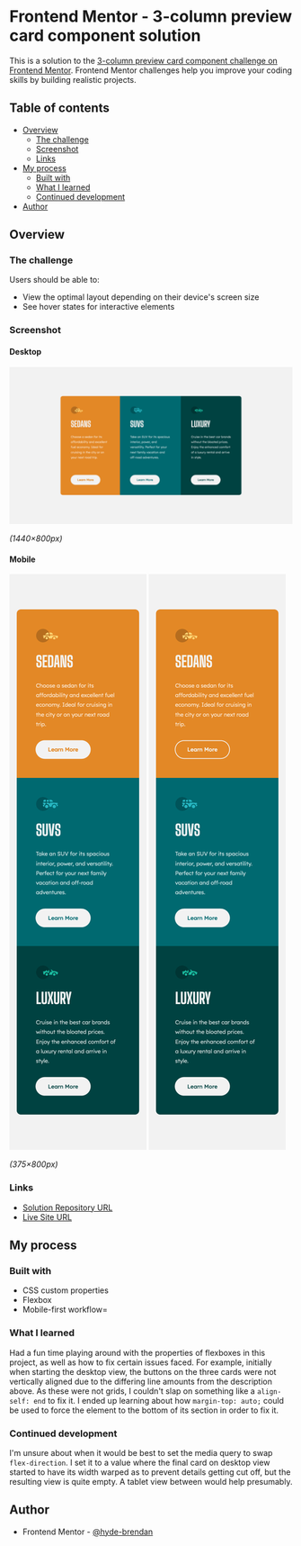 # Frontend Mentor - 3-column preview card component solution

This is a solution to the [3-column preview card component challenge on Frontend Mentor](https://www.frontendmentor.io/challenges/3column-preview-card-component-pH92eAR2-). Frontend Mentor challenges help you improve your coding skills by building realistic projects. 

## Table of contents

- [Overview](#overview)
  - [The challenge](#the-challenge)
  - [Screenshot](#screenshot)
  - [Links](#links)
- [My process](#my-process)
  - [Built with](#built-with)
  - [What I learned](#what-i-learned)
  - [Continued development](#continued-development)
- [Author](#author)

## Overview

### The challenge

Users should be able to:

- View the optimal layout depending on their device's screen size
- See hover states for interactive elements

### Screenshot

#### Desktop
![Desktop solution](screenshots/solution-desktop.png)

_(1440×800px)_

#### Mobile
![Mobile solution](screenshots/solution-mobile.png)
![Mobile solution w/ hover](screenshots/solution-active.png)

_(375×800px)_

### Links

- [Solution Repository URL](https://github.com/hyde-brendan/hyde-brendan.github.io/tree/main/frontend-mentor/3-column-preview-card-component)
- [Live Site URL](https://hyde-brendan.github.io/frontend-mentor/3-column-preview-card-component/index)

## My process

### Built with

- CSS custom properties
- Flexbox
- Mobile-first workflow=

### What I learned

Had a fun time playing around with the properties of flexboxes in this project, as well as how to fix certain issues faced. For example, initially when starting the desktop view, the buttons on the three cards were not vertically aligned due to the differing line amounts from the description above. As these were not grids, I couldn't slap on something like a `align-self: end` to fix it. I ended up learning about how `margin-top: auto;` could be used to force the element to the bottom of its section in order to fix it.

### Continued development

I'm unsure about when it would be best to set the media query to swap `flex-direction`. I set it to a value where the final card on desktop view started to have its width warped as to prevent details getting cut off, but the resulting view is quite empty. A tablet view between would help presumably.

## Author

- Frontend Mentor - [@hyde-brendan](https://www.frontendmentor.io/profile/hyde-brendan)
